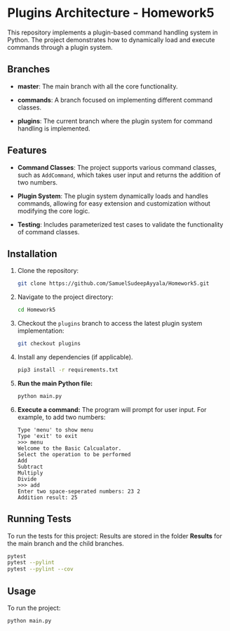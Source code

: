 # Plugins Architecture - Homework5

This repository implements a plugin-based command handling system in Python. The project demonstrates how to dynamically load and execute commands through a plugin system.

## Branches
- **master**: The main branch with all the core functionality.

- **commands**: A branch focused on implementing different command classes.

- **plugins**: The current branch where the plugin system for command handling is implemented.


## Features
- **Command Classes**: The project supports various command classes, such as `AddCommand`, which takes user input and returns the addition of two numbers.

- **Plugin System**: The plugin system dynamically loads and handles commands, allowing for easy extension and customization without modifying the core logic.

- **Testing**: Includes parameterized test cases to validate the functionality of command classes.


## Installation
1. Clone the repository:
    ```bash
    git clone https://github.com/SamuelSudeepAyyala/Homework5.git
    ```

2. Navigate to the project directory:
    ```bash
    cd Homework5
    ```

3. Checkout the `plugins` branch to access the latest plugin system implementation:
    ```bash
    git checkout plugins
    ```

4. Install any dependencies (if applicable).
    ```bash
    pip3 install -r requirements.txt
    ```

5. **Run the main Python file:**
    ```bash
    python main.py
    ```

6. **Execute a command:**
    The program will prompt for user input. For example, to add two numbers:
    ```
    Type 'menu' to show menu
    Type 'exit' to exit 
    >>> menu
    Welcome to the Basic Calcualator.
    Select the operation to be performed
    Add
    Subtract
    Multiply
    Divide
    >>> add
    Enter two space-seperated numbers: 23 2
    Addition result: 25
    ```

## Running Tests
To run the tests for this project:
Results are stored in the folder **Results** for the main branch and the child branches.
```bash
pytest 
pytest --pylint
pytest --pylint --cov
```


## Usage
To run the project:
```bash
python main.py